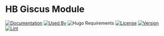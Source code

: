# HB Giscus Module

[![Documentation](https://img.shields.io/badge/docs-references-blue?logo=hugo&style=flat-square)](https://hb.hugomods.com)
[![Used By](https://img.shields.io/badge/dynamic/json?color=success&label=used+by&query=repositories_humanize&logo=hugo&style=flat-square&url=https://api.razonyang.com/v1/github/dependents/hbstack/giscus)](https://github.com/hbstack/giscus/network/dependents)
![Hugo Requirements](https://img.shields.io/badge/dynamic/json?color=important&label=requirements&query=requirements&logo=hugo&style=flat-square&url=https://api.razonyang.com/v1/hugo/modules/github.com/hbstack/giscus)
[![License](https://img.shields.io/github/license/hbstack/giscus?style=flat-square)](https://github.com/hbstack/giscus/blob/main/LICENSE)
[![Version](https://img.shields.io/badge/dynamic/json?color=blue&label=version&query=name&url=https://api.razonyang.com/v1/github/tag/hbstack/giscus&style=flat-square)](https://github.com/hbstack/giscus/tags)
[![Lint](https://github.com/hbstack/giscus/actions/workflows/lint.yml/badge.svg?style=flat-square)](https://github.com/hbstack/giscus/actions/workflows/lint.yml)
